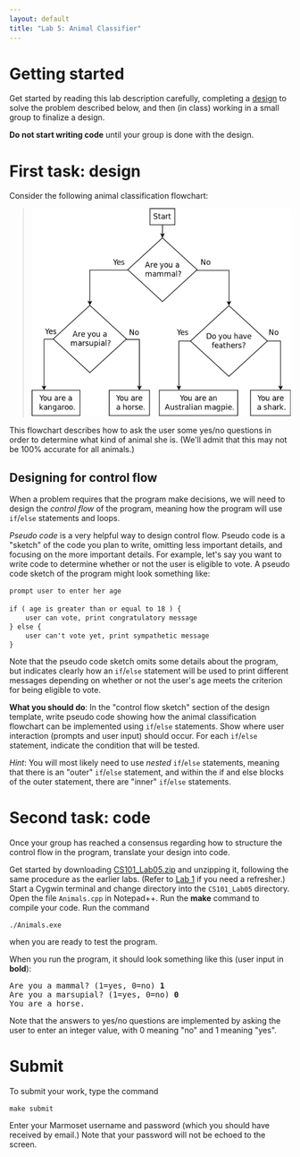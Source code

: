 ```yaml
---
layout: default
title: "Lab 5: Animal Classifier"
---
```


# Getting started

Get started by reading this lab description carefully, completing a [design](../design-template.pdf) to solve the problem described below, and then (in class) working in a small group to finalize a design.

**Do not start writing code** until your group is done with the design.

# First task: design

Consider the following animal classification flowchart:

> ![Animal classification flowchart](images/lab05/animals.png)

This flowchart describes how to ask the user some yes/no questions in order to determine what kind of animal she is.  (We'll admit that this may not be 100% accurate for all animals.)

## Designing for control flow

When a problem requires that the program make decisions, we will need to design the *control flow* of the program, meaning how the program will use `if`/`else` statements and loops.

*Pseudo code* is a very helpful way to design control flow.  Pseudo code is a "sketch" of the code you plan to write, omitting less important details, and focusing on the more important details.  For example, let's say you want to write code to determine whether or not the user is eligible to vote.  A pseudo code sketch of the program might look something like:

    prompt user to enter her age

    if ( age is greater than or equal to 18 ) {
        user can vote, print congratulatory message
    } else {
        user can't vote yet, print sympathetic message
    }

Note that the pseudo code sketch omits some details about the program, but indicates clearly how an `if`/`else` statement will be used to print different messages depending on whether or not the user's age meets the criterion for being eligible to vote.

**What you should do**: In the "control flow sketch" section of the design template, write pseudo code showing how the animal classification flowchart can be implemented using `if`/`else` statements.  Show where user interaction (prompts and user input) should occur.  For each `if`/`else` statement, indicate the condition that will be tested.

*Hint*: You will most likely need to use *nested* `if`/`else` statements, meaning that there is an "outer" `if`/`else` statement, and within the if and else blocks of the outer statement, there are "inner" `if`/`else` statements.

# Second task: code

Once your group has reached a consensus regarding how to structure the control flow in the program, translate your design into code.

Get started by downloading [CS101\_Lab05.zip](src/CS101_Lab05.zip) and unzipping it, following the same procedure as the earlier labs.  (Refer to [Lab 1](lab01.html) if you need a refresher.)  Start a Cygwin terminal and change directory into the `CS101_Lab05` directory.  Open the file `Animals.cpp` in Notepad++.  Run the **make** command to compile your code.  Run the command

    ./Animals.exe

when you are ready to test the program.

When you run the program, it should look something like this (user input in <b>bold</b>):

<pre>
Are you a mammal? (1=yes, 0=no) <b>1</b>
Are you a marsupial? (1=yes, 0=no) <b>0</b>
You are a horse.
</pre>

Note that the answers to yes/no questions are implemented by asking the user to enter an integer value, with 0 meaning "no" and 1 meaning "yes".

# Submit

To submit your work, type the command

    make submit

Enter your Marmoset username and password (which you should have received by email.) Note that your password will not be echoed to the screen.
